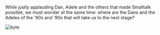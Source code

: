 While justly applauding Dan, Adele and the others that made Smalltalk possible, we must wonder at the same time: where are the Dans and the Adeles of the '80s and '90s that will take us to the next stage?

![byte](https://raw.githubusercontent.com/steam-maker/EarlyHistoryOfSmalltalk/master/Images/byte.png)
